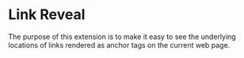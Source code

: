 
# Link Reveal
The purpose of this extension is to make it easy to see the underlying locations of links rendered as anchor tags on the current web page.






